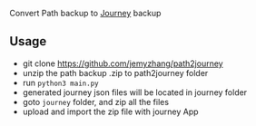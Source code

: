 Convert Path backup to [Journey](https://journey.cloud/) backup

## Usage
- git clone https://github.com/jemyzhang/path2journey
- unzip the path backup .zip to path2journey folder
- run `python3 main.py`
- generated journey json files will be located in journey folder
- goto `journey` folder, and zip all the files
- upload and import the zip file with journey App
